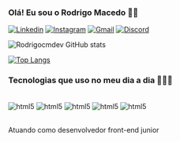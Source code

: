 ### Olá! Eu sou o Rodrigo Macedo 🧒🏻
 
[![Linkedin](https://img.shields.io/badge/LinkedIn-0077B5?style=for-the-badge&logo=linkedin&logoColor=white)](https://www.linkedin.com/in/rodrigo-cavalcante-macedo-964ba9104/)
[![Instagram](https://img.shields.io/badge/Instagram-E4405F?style=for-the-badge&logo=instagram&logoColor=white)](https://www.instagram.com/dev.profilercm//)
[![Gmail](https://img.shields.io/badge/Gmail-D14836?style=for-the-badge&logo=gmail&logoColor=white)](rodrigocm.w@gmail.com)
[![Discord](https://img.shields.io/badge/Discord-7289DA?style=for-the-badge&logo=discord&logoColor=white)](https://discord.com/rodrigocm91#1547)

![Rodrigocmdev GitHub stats](https://github-readme-stats.vercel.app/api?username=rodrigocmdev&theme=holi_icons=true)

[![Top Langs](https://github-readme-stats.vercel.app/api/top-langs/?username=rodrigocmdev)](https://github.com/rodrigocmdev/github-readme-stats)

### Tecnologias que uso no meu dia a dia 👨🏻‍💻

<div style="display: inline_block"><br>
    <img align="center" alt="html5" src="https://img.shields.io/badge/HTML5-E34F26?style=for-the-badge&logo=html5&logoColor=white">
    <img align="center" alt="html5" src="https://img.shields.io/badge/CSS3-1572B6?style=for-the-badge&logo=css3&logoColor=white">
    <img align="center" alt="html5" src="https://img.shields.io/badge/JavaScript-323330?style=for-the-badge&logo=javascript&logoColor=F7DF1E">
     <img align="center" alt="html5" src="https://img.shields.io/badge/Node.js-43853D?style=for-the-badge&logo=node.js&logoColor=white">
    <img align="center" alt="html5" src="https://img.shields.io/badge/Vue.js-43853D?style=for-the-badge&logo=vue.js&logoColor=white">
</div><br/>

Atuando como desenvolvedor front-end junior 
